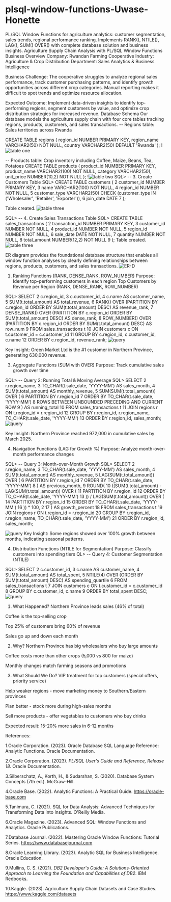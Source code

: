 # plsql-window-functions-Uwase-Honette
PL/SQL Window Functions for agriculture analytics: customer segmentation, sales trends, regional performance ranking. Implements RANK(), NTILE(), LAG(), SUM() OVER() with complete database solution and business insights.
Agriculture Supply Chain Analysis with PL/SQL Window Functions
Business Overview
Company: Rwandan Farming Cooperative
Industry: Agriculture & Crop Distribution
Department: Sales Analytics & Business Intelligence

Business Challenge: The cooperative struggles to analyze regional sales performance, track customer purchasing patterns, and identify growth opportunities across different crop categories. Manual reporting makes it difficult to spot trends and optimize resource allocation.

Expected Outcome: Implement data-driven insights to identify top-performing regions, segment customers by value, and optimize crop distribution strategies for increased revenue.
Database Schema
Our database models the agriculture supply chain with four core tables tracking regions, products, customers, and sales transactions.
-- Regions table: Sales territories across Rwanda

CREATE TABLE regions (
    region_id NUMBER PRIMARY KEY,
    region_name VARCHAR2(50) NOT NULL,
    country VARCHAR2(50) DEFAULT 'Rwanda'
);
!![table one](screenshots/table1.PNG)

-- Products table: Crop inventory including Coffee, Maize, Beans, Tea, Potatoes
CREATE TABLE products (
    product_id NUMBER PRIMARY KEY,
    product_name VARCHAR2(100) NOT NULL,
    category VARCHAR2(50),
    unit_price NUMBER(10,2) NOT NULL
);
!![table two](screenshots/table2.PNG)
SQL> -- 3. Create Customers Table
SQL> CREATE TABLE customers (
  2      customer_id NUMBER PRIMARY KEY,
  3      name VARCHAR2(100) NOT NULL,
  4      region_id NUMBER NOT NULL,
  5      customer_type VARCHAR2(50) CHECK (customer_type IN ('Wholesaler', 'Retailer', 'Exporter')),
  6      join_date DATE
  7  );

Table created.
![table three](screenshots/table3.PNG)

SQL> -- 4. Create Sales Transactions Table
SQL> CREATE TABLE sales_transactions (
  2      transaction_id NUMBER PRIMARY KEY,
  3      customer_id NUMBER NOT NULL,
  4      product_id NUMBER NOT NULL,
  5      region_id NUMBER NOT NULL,
  6      sale_date DATE NOT NULL,
  7      quantity NUMBER NOT NULL,
  8      total_amount NUMBER(12,2) NOT NULL
  9  );
Table created.
![table three](screenshots/table4a.PNG)

ER diagram provides the foundational database structure that enables all window function analyses by clearly defining relationships between regions, products, customers, and sales transactions.
![ER-D](screenshots/ER_diagram.PNG)

1. Ranking Functions (RANK, DENSE_RANK, ROW_NUMBER)
Purpose: Identify top-performing customers in each region
Top Customers by Revenue per Region (RANK, DENSE_RANK, ROW_NUMBER)

SQL> SELECT
  2      c.region_id,
  3      c.customer_id,
  4      c.name AS customer_name,
  5      SUM(t.total_amount) AS total_revenue,
  6      RANK() OVER (PARTITION BY c.region_id ORDER BY SUM(t.total_amount) DESC) AS revenue_rank,
  7      DENSE_RANK() OVER (PARTITION BY c.region_id ORDER BY SUM(t.total_amount) DESC) AS dense_rank,
  8      ROW_NUMBER() OVER (PARTITION BY c.region_id ORDER BY SUM(t.total_amount) DESC) AS row_num
  9  FROM sales_transactions t
 10  JOIN customers c ON t.customer_id = c.customer_id
 11  GROUP BY c.region_id, c.customer_id, c.name
 12  ORDER BY c.region_id, revenue_rank;
![query](screenshots/query-1.PNG)

Key Insight: Green Market Ltd is the #1 customer in Northern Province, generating 630,000 revenue.

3. Aggregate Functions (SUM with OVER)
Purpose: Track cumulative sales growth over time

SQL> -- Query 2: Running Total & Moving Average
SQL> SELECT
  2      r.region_name,
  3      TO_CHAR(t.sale_date, 'YYYY-MM') AS sales_month,
  4      SUM(t.total_amount) AS monthly_revenue,
  5      SUM(SUM(t.total_amount)) OVER (
  6          PARTITION BY r.region_id
  7          ORDER BY TO_CHAR(t.sale_date, 'YYYY-MM')
  8          ROWS BETWEEN UNBOUNDED PRECEDING AND CURRENT ROW
  9      ) AS running_total
 10  FROM sales_transactions t
 11  JOIN regions r ON t.region_id = r.region_id
 12  GROUP BY r.region_id, r.region_name, TO_CHAR(t.sale_date, 'YYYY-MM')
 13  ORDER BY r.region_id, sales_month;
![query](screenshots/query-2.PNG)

Key Insight: Northern Province reached 972,000 in cumulative sales by March 2025.

4. Navigation Functions (LAG for Growth %)
Purpose: Analyze month-over-month performance changes

SQL> -- Query 3: Month-over-Month Growth
SQL> SELECT
  2      r.region_name,
  3      TO_CHAR(t.sale_date, 'YYYY-MM') AS sales_month,
  4      SUM(t.total_amount) AS monthly_revenue,
  5      LAG(SUM(t.total_amount)) OVER (
  6          PARTITION BY r.region_id
  7          ORDER BY TO_CHAR(t.sale_date, 'YYYY-MM')
  8      ) AS previous_month,
  9      ROUND(
 10          ((SUM(t.total_amount) - LAG(SUM(t.total_amount)) OVER (
 11              PARTITION BY r.region_id
 12              ORDER BY TO_CHAR(t.sale_date, 'YYYY-MM')
 13          )) / LAG(SUM(t.total_amount)) OVER (
 14              PARTITION BY r.region_id
 15              ORDER BY TO_CHAR(t.sale_date, 'YYYY-MM')
 16          )) * 100, 2
 17      ) AS growth_percent
 18  FROM sales_transactions t
 19  JOIN regions r ON t.region_id = r.region_id
 20  GROUP BY r.region_id, r.region_name, TO_CHAR(t.sale_date, 'YYYY-MM')
 21  ORDER BY r.region_id, sales_month;
 
   ![query](screenshots/query-3.PNG)
   Key Insight: Some regions showed over 100% growth between months, indicating seasonal patterns.
   
   4. Distribution Functions (NTILE for Segmentation)
Purpose: Classify customers into spending tiers
QL> -- Query 4: Customer Segmentation (NTILE)

SQL> SELECT
  2      c.customer_id,
  3      c.name AS customer_name,
  4      SUM(t.total_amount) AS total_spent,
  5      NTILE(4) OVER (ORDER BY SUM(t.total_amount) DESC) AS spending_quartile
  6  FROM sales_transactions t
  7  JOIN customers c ON t.customer_id = c.customer_id
  8  GROUP BY c.customer_id, c.name
  9  ORDER BY total_spent DESC;
 ![query](screenshots/query-4.PNG)
 
1. What Happened?
Northern Province leads sales (46% of total)

Coffee is the top-selling crop

Top 25% of customers bring 60% of revenue

Sales go up and down each month

2. Why?
Northern Province has big wholesalers who buy large amounts

Coffee costs more than other crops (5,000 vs 800 for maize)

Monthly changes match farming seasons and promotions

3. What Should We Do?
VIP treatment for top customers (special offers, priority service)

Help weaker regions - move marketing money to Southern/Eastern provinces

Plan better - stock more during high-sales months

Sell more products - offer vegetables to customers who buy drinks

Expected result: 15-20% more sales in 6-12 months


 References: 
 
1.Oracle Corporation. (2023). Oracle Database SQL Language Reference: Analytic Functions. Oracle Documentation.

2.Oracle Corporation. (2023). *PL/SQL User's Guide and Reference, Release 18*. Oracle Documentation.

3.Silberschatz, A., Korth, H., & Sudarshan, S. (2020). Database System Concepts (7th ed.). McGraw-Hill.

4.Oracle Base. (2022). Analytic Functions: A Practical Guide. https://oracle-base.com

5.Tanimura, C. (2021). SQL for Data Analysis: Advanced Techniques for Transforming Data into Insights. O'Reilly Media.

6.Oracle Magazine. (2023). Advanced SQL: Window Functions and Analytics. Oracle Publications.

7.Database Journal. (2022). Mastering Oracle Window Functions: Tutorial Series. https://www.databasejournal.com

8.Oracle Learning Library. (2023). Analytic SQL for Business Intelligence. Oracle Education.

9.Mullins, C. S. (2021). *DB2 Developer's Guide: A Solutions-Oriented Approach to Learning the Foundation and Capabilities of DB2*. IBM Redbooks.

10.Kaggle. (2023). Agriculture Supply Chain Datasets and Case Studies. https://www.kaggle.com/datasets
